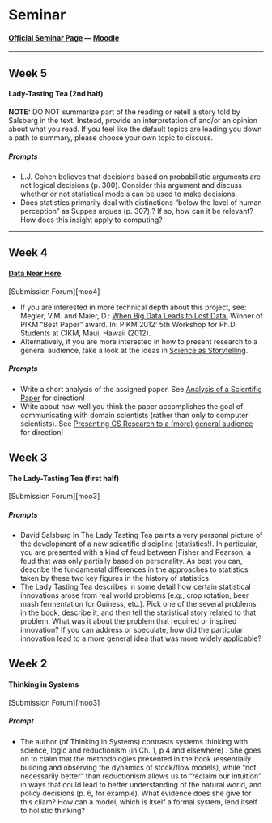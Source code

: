 Seminar
=======
#### [Official Seminar Page][sem-page] —  [Moodle][cpat-moodle]

***

## Week 5
#### Lady-Tasting Tea (2nd half)
**NOTE:** DO NOT summarize part of the reading or retell a story told by Salsberg in the text. Instead, provide an interpretation of and/or an opinion about what you read. If you feel like the default topics are leading you down a path to summary, please choose your own topic to discuss.

##### Prompts
* L.J. Cohen believes that decisions based on probabilistic arguments are not logical decisions (p. 300).  Consider this argument and discuss whether or not statistical models can be used to make decisions.
* Does statistics primarily deal with distinctions “below the level of human perception” as Suppes argues (p. 307) ? If so, how can it be relevant? How does this insight apply to computing?

***

## Week 4
#### [Data Near Here][dnh]
[Submission Forum][moo4]

* If you are interested in more technical depth about this project, see:  Megler, V.M. and Maier, D.: [When Big Data Leads to Lost Data.][dnh2] Winner of PIKM “Best Paper” award. In: PIKM 2012: 5th Workshop for Ph.D. Students at CIKM, Maui, Hawaii (2012).
* Alternatively, if you are more interested in how to present research to a general audience, take a look at the ideas in [Science as Storytelling][scisto].

##### Prompts
* Write a short analysis of the assigned paper.  See [Analysis of a Scientific Paper][anacon] for direction!
* Write about how well you think the paper accomplishes the goal of communicating with domain scientists (rather than only to computer scientists). See [Presenting CS Research to a (more) general audience][anaexp] for direction!

## Week 3
#### The Lady-Tasting Tea (first half)
[Submission Forum][moo3]

##### Prompts
* David Salsburg in The Lady Tasting Tea paints a very personal picture of the development of a new scientific discipline (statistics!).  In particular, you are presented with a kind of feud between Fisher and Pearson, a feud that was only partially based on personality.  As best you can, describe the fundamental differences in the approaches to statistics taken by these two key figures in the history of statistics.
* The Lady Tasting Tea describes in some detail how certain statistical innovations arose from real world problems (e.g., crop rotation, beer mash fermentation for Guiness, etc.).  Pick one of the several  problems in the book, describe it, and then tell the statistical story related to that problem.    What was it about the problem that required or inspired innovation?   If you can address or speculate, how did the particular innovation lead to a more general idea that was more widely applicable?

## Week 2
#### Thinking in Systems
[Submission Forum][moo3]

##### Prompt
*  The author (of Thinking in Systems) contrasts systems thinking with science, logic and reductionism (in Ch. 1, p 4 and elsewhere) .  She goes on to claim that the methodologies presented in the book (essentially building and observing the dynamics of stock/flow models), while “not necessarily better” than reductionism allows us to “reclaim our intuition” in ways that could lead to better understanding of the natural world, and policy decisions  (p. 6, for example).  What evidence does she give for this cliam?  How can a model, which is itself a formal system, lend itself to holistic thinking?



<!--- Link Directory -->
[cpat-blog]: http://blogs.evergreen.edu/cpat
[cpat-moodle]: https://moodle.evergreen.edu/course/view.php?id=3105
[sem-page]: http://blogs.evergreen.edu/cpat/seminar/

<!--- Readings Links -->
  [dnh]: http://blogs.evergreen.edu/cpat/files/2013/04/CiSE_Megler_Maier.pdf
  [dnh2]: http://web.cecs.pdx.edu/~vmegler/p1.pdf
  [scisto]: http://blogs.evergreen.edu/cpat/files/2013/04/scienceAsStory4_2.pdf
  [anacon]: http://blogs.evergreen.edu/cpat/analysis-of-scientific-paper/
  [anaexp]: http://blogs.evergreen.edu/cpat/presenting-cs-research-to-a-general-audience/
  
<!--- Moodle Submission Forums --
  [moo2]: https://moodle.evergreen.edu/mod/forum/view.php?id=84904
  [moo3]: https://moodle.evergreen.edu/mod/forum/view.php?id=88253
  [moo4]: https://moodle.evergreen.edu/mod/forum/view.php?id=88291
  [moo5]: wat
